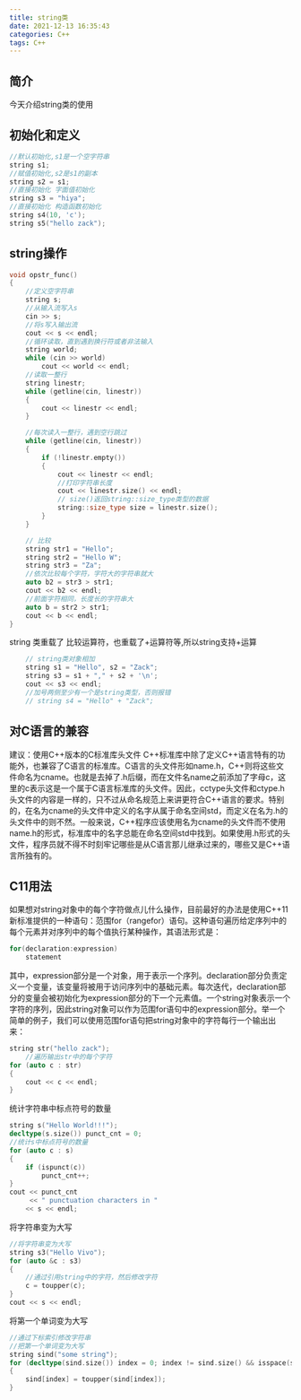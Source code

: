 ```yaml
---
title: string类
date: 2021-12-13 16:35:43
categories: C++
tags: C++
---
```

## 简介
今天介绍string类的使用
<!--more-->
## 初始化和定义
``` cpp
//默认初始化,s1是一个空字符串
string s1;
//赋值初始化,s2是s1的副本
string s2 = s1;
//直接初始化 字面值初始化
string s3 = "hiya";
//直接初始化 构造函数初始化
string s4(10, 'c');
string s5("hello zack");
```
## string操作
``` cpp
void opstr_func()
{
    //定义空字符串
    string s;
    //从输入流写入s
    cin >> s;
    //将s写入输出流
    cout << s << endl;
    //循环读取，直到遇到换行符或者非法输入
    string world;
    while (cin >> world)
        cout << world << endl;
    //读取一整行
    string linestr;
    while (getline(cin, linestr))
    {
        cout << linestr << endl;
    }

    //每次读入一整行，遇到空行跳过
    while (getline(cin, linestr))
    {
        if (!linestr.empty())
        {
            cout << linestr << endl;
            //打印字符串长度
            cout << linestr.size() << endl;
            // size()返回string::size_type类型的数据
            string::size_type size = linestr.size();
        }
    }

    // 比较
    string str1 = "Hello";
    string str2 = "Hello W";
    string str3 = "Za";
    //依次比较每个字符，字符大的字符串就大
    auto b2 = str3 > str1;
    cout << b2 << endl;
    //前面字符相同，长度长的字符串大
    auto b = str2 > str1;
    cout << b << endl;
}
```
string 类重载了 比较运算符，也重载了+运算符等,所以string支持+运算
``` cpp
    // string类对象相加
    string s1 = "Hello", s2 = "Zack";
    string s3 = s1 + "," + s2 + '\n';
    cout << s3 << endl;
    //加号两侧至少有一个是string类型，否则报错
    // string s4 = "Hello" + "Zack";
```
## 对C语言的兼容
建议：使用C++版本的C标准库头文件
C++标准库中除了定义C++语言特有的功能外，也兼容了C语言的标准库。C语言的头文件形如name.h，C++则将这些文件命名为cname。也就是去掉了.h后缀，而在文件名name之前添加了字母c，这里的c表示这是一个属于C语言标准库的头文件。因此，cctype头文件和ctype.h头文件的内容是一样的，只不过从命名规范上来讲更符合C++语言的要求。特别的，在名为cname的头文件中定义的名字从属于命名空间std，而定义在名为.h的头文件中的则不然。一般来说，C++程序应该使用名为cname的头文件而不使用name.h的形式，标准库中的名字总能在命名空间std中找到。如果使用.h形式的头文件，程序员就不得不时刻牢记哪些是从C语言那儿继承过来的，哪些又是C++语言所独有的。
## C11用法
如果想对string对象中的每个字符做点儿什么操作，目前最好的办法是使用C++11新标准提供的一种语句：范围for（rangefor）语句。这种语句遍历给定序列中的每个元素并对序列中的每个值执行某种操作，其语法形式是：
``` cpp
for(declaration:expression)
    statement
```
其中，expression部分是一个对象，用于表示一个序列。declaration部分负责定义一个变量，该变量将被用于访问序列中的基础元素。每次迭代，declaration部分的变量会被初始化为expression部分的下一个元素值。一个string对象表示一个字符的序列，因此string对象可以作为范围for语句中的expression部分。举一个简单的例子，我们可以使用范围for语句把string对象中的字符每行一个输出出来：
``` cpp
string str("hello zack");
    //遍历输出str中的每个字符
for (auto c : str)
{
    cout << c << endl;
}
```
统计字符串中标点符号的数量
``` cpp
string s("Hello World!!!");
decltype(s.size()) punct_cnt = 0;
//统计s中标点符号的数量
for (auto c : s)
{
    if (ispunct(c))
        punct_cnt++;
}
cout << punct_cnt
     << " punctuation characters in "
    << s << endl;
```
将字符串变为大写
``` cpp
//将字符串变为大写
string s3("Hello Vivo");
for (auto &c : s3)
{
    //通过引用string中的字符，然后修改字符
    c = toupper(c);
}
cout << s << endl;
```
将第一个单词变为大写
``` cpp
//通过下标索引修改字符串
//把第一个单词变为大写
string sind("some string");
for (decltype(sind.size()) index = 0; index != sind.size() && isspace(sind[index]); ++index)
{
    sind[index] = toupper(sind[index]);
}
```